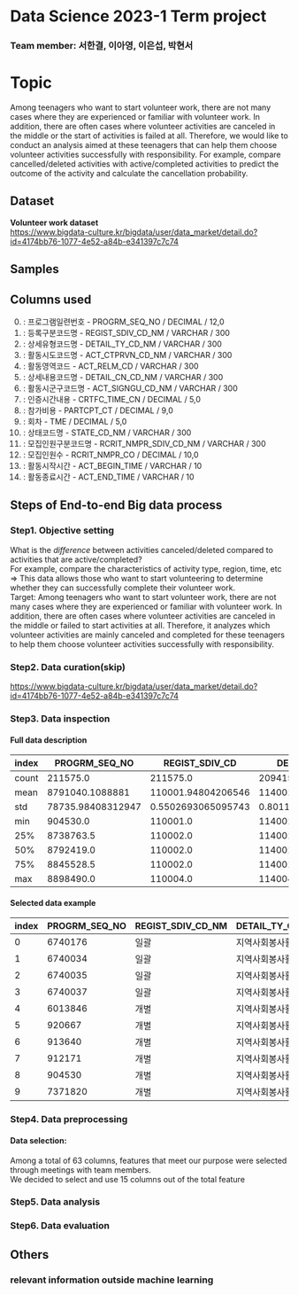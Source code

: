 # Data Science 2023-1 Term project
### Team member: 서한결, 이아영, 이은섭, 박현서

# Topic
Among teenagers who want to start volunteer work, there are not many cases where they are experienced or familiar with volunteer work. In addition, there are often cases where volunteer activities are canceled in the middle or the start of activities is failed at all. Therefore, we would like to conduct an analysis aimed at these teenagers that can help them choose volunteer activities successfully with responsibility. For example, compare cancelled/deleted activities with active/completed activities to predict the outcome of the activity and calculate the cancellation probability.

## Dataset
**Volunteer work dataset**</br>
https://www.bigdata-culture.kr/bigdata/user/data_market/detail.do?id=4174bb76-1077-4e52-a84b-e341397c7c74

## Samples

## Columns used
0. : 프로그램일련번호 - PROGRM_SEQ_NO / DECIMAL / 12,0
1. : 등록구분코드명 - REGIST_SDIV_CD_NM / VARCHAR / 300
2. : 상세유형코드명 - DETAIL_TY_CD_NM / VARCHAR / 300
3. : 활동시도코드명 - ACT_CTPRVN_CD_NM / VARCHAR / 300
4. : 활동영역코드 - ACT_RELM_CD / VARCHAR / 300
5. : 상세내용코드명 - DETAIL_CN_CD_NM / VARCHAR / 300
6. : 활동시군구코드명 - ACT_SIGNGU_CD_NM / VARCHAR / 300
7. : 인증시간내용 - CRTFC_TIME_CN / DECIMAL / 5,0
8. : 참가비용 - PARTCPT_CT / DECIMAL / 9,0
9. : 회차 - TME / DECIMAL / 5,0
10. : 상태코드명 - STATE_CD_NM / VARCHAR / 300
11. : 모집인원구분코드명 - RCRIT_NMPR_SDIV_CD_NM / VARCHAR / 300
12. : 모집인원수 - RCRIT_NMPR_CO / DECIMAL / 10,0
13. : 활동시작시간 - ACT_BEGIN_TIME / VARCHAR / 10
14. : 활동종료시간 - ACT_END_TIME / VARCHAR / 10

## Steps of End-to-end Big data process
### Step1. Objective setting
What is the _difference_ between activities canceled/deleted compared to activities that are active/completed? </br>
For example, compare the characteristics of activity type, region, time, etc </br>
=> This data allows those who want to start volunteering to determine whether they can successfully complete their volunteer work. </br>
Target: Among teenagers who want to start volunteer work, there are not many cases where they are experienced or familiar with volunteer work. In addition, there are often cases where volunteer activities are canceled in the middle or failed to start activities at all. Therefore, it analyzes which volunteer activities are mainly canceled and completed for these teenagers to help them choose volunteer activities successfully with responsibility.

### Step2. Data curation(skip)
https://www.bigdata-culture.kr/bigdata/user/data_market/detail.do?id=4174bb76-1077-4e52-a84b-e341397c7c74

### Step3. Data inspection
#### Full data description
|index|PROGRM\_SEQ\_NO|REGIST\_SDIV\_CD|DETAIL\_TY\_CD|REQST\_POSBL\_BEGIN\_DE|REQST\_POSBL\_END\_DE|CANCL\_POSBL\_BEGIN\_DE|CANCL\_POSBL\_END\_DE|ACT\_CTPRVN\_CD|ONE\_TME\_PROGRM\_SEQ\_NO|INSTT\_SEQ\_NO|INSTT\_CLUB\_SEQ\_NO|ACT\_RELM\_CD\_NM|DETAIL\_CN\_CD|BSNS\_CD|REGIST\_CTPRVN\_CD|ACT\_SIGNGU\_CD|CRTFC\_TIME\_CN|PARTCPT\_CT|TME|GRP\_SDIV\_CD|
|---|---|---|---|---|---|---|---|---|---|---|---|---|---|---|---|---|---|---|---|---|
|count|211575\.0|211575\.0|209415\.0|211575\.0|211575\.0|211575\.0|211575\.0|211575\.0|211575\.0|211575\.0|211575\.0|211575\.0|209320\.0|5\.0|211575\.0|211564\.0|211575\.0|211575\.0|211575\.0|989\.0|
|mean|8791040\.1088881|110001\.94804206546|114001\.43363655898|20202688\.51162472|20203464\.4014652|20203056\.76832329|20203464\.730705425|20007\.82602859506|993083\.8030438379|49023\.27213990311|24939\.295805269998|113001\.00938674228|115001\.74495987006|117049\.0|20007\.82602859506|29478\.925715150024|3\.33719484816259|20\.18214817440624|1\.1614557485525228|119002\.12335692618|
|std|78735\.98408312947|0\.5502693065095743|0\.8011288560545596|96332\.11216619099|40267\.89225622339|39631\.57860634246|40268\.206561782776|5\.050174327086214|2786015\.1931557665|8310\.217516388126|45383\.508817950285|0\.09642963916209933|1\.3107243353596485|0\.0|5\.050174327086214|19397\.31035710573|1\.6094962719491144|3133\.8148499745876|1\.6056900622515347|0\.6558290909709796|
|min|904530\.0|110001\.0|114001\.0|30\.0|2140803\.0|2140803\.0|2140803\.0|20001\.0|0\.0|0\.0|0\.0|113001\.0|115001\.0|117049\.0|20001\.0|21001\.0|1\.0|0\.0|0\.0|119001\.0|
|25%|8738763\.5|110002\.0|114001\.0|20200305\.0|20200522\.0|20200305\.0|20200522\.0|20003\.0|0\.0|50220\.0|0\.0|113001\.0|115001\.0|117049\.0|20003\.0|23003\.0|2\.0|0\.0|1\.0|119002\.0|
|50%|8792419\.0|110002\.0|114001\.0|20200830\.0|20201003\.0|20200831\.0|20201003\.0|20008\.0|0\.0|51374\.0|0\.0|113001\.0|115001\.0|117049\.0|20008\.0|28012\.0|3\.0|0\.0|1\.0|119002\.0|
|75%|8845528\.5|110002\.0|114001\.0|20210105\.0|20210217\.0|20210105\.0|20210217\.0|20013\.0|0\.0|55073\.0|0\.0|113001\.0|115002\.0|117049\.0|20013\.0|33008\.0|4\.0|0\.0|1\.0|119003\.0|
|max|8898490\.0|110004\.0|114004\.0|20601226\.0|20610124\.0|20610118\.0|20610124\.0|20018\.0|8898458\.0|56161\.0|111825\.0|113002\.0|115005\.0|117049\.0|20018\.0|222025\.0|8\.0|999999\.0|16\.0|119003\.0|

#### Selected data example
|index|PROGRM\_SEQ\_NO|REGIST\_SDIV\_CD\_NM|DETAIL\_TY\_CD\_NM|ACT\_CTPRVN\_CD\_NM|ACT\_RELM\_CD|DETAIL\_CN\_CD\_NM|ACT\_SIGNGU\_CD\_NM|CRTFC\_TIME\_CN|PARTCPT\_CT|TME|STATE\_CD\_NM|RCRIT\_NMPR\_SDIV\_CD\_NM|RCRIT\_NMPR\_CO|ACT\_BEGIN\_DT|ACT\_BEGIN\_TIME|ACT\_END\_DT|ACT\_END\_TIME|
|---|---|---|---|---|---|---|---|---|---|---|---|---|---|---|---|---|---|
|0|6740176|일괄|지역사회봉사활동|서울특별시|봉사활동|교육\(지도\)봉사|동작구|8|0|0|활동완료|전체|6|20160618|13:30|20160618|21:30|
|1|6740034|일괄|지역사회봉사활동|서울특별시|봉사활동|교육\(지도\)봉사|동작구|8|0|0|삭제|개별|0|20160618|13:30|20160618|21:30|
|2|6740035|일괄|지역사회봉사활동|서울특별시|봉사활동|교육\(지도\)봉사|동작구|8|0|0|삭제|전체|1|20160618|13:30|20160618|21:30|
|3|6740037|일괄|지역사회봉사활동|서울특별시|봉사활동|교육\(지도\)봉사|동작구|8|0|0|삭제|전체|1|20160618|13:30|20160618|21:30|
|4|6013846|개별|지역사회봉사활동|서울특별시|봉사활동|재능봉사|NaN|4|0|0|활동취소|전체|3|2140803|13:00|2140803|17:00|
|5|920667|개별|지역사회봉사활동|부산광역시|봉사활동|교육\(지도\)봉사|NaN|4|0|0|삭제|전체|10|20610125|14:00|20610125|18:00|
|6|913640|개별|지역사회봉사활동|부산광역시|봉사활동|교육\(지도\)봉사|NaN|4|0|0|삭제|전체|10|20610125|14:00|20610125|18:00|
|7|912171|개별|지역사회봉사활동|부산광역시|봉사활동|교육\(지도\)봉사|NaN|4|0|0|삭제|전체|1|20610124|13:00|20610125|17:00|
|8|904530|개별|지역사회봉사활동|부산광역시|봉사활동|교육\(지도\)봉사|NaN|4|0|0|삭제|개별|4|20610122|1:00|20610122|5:00|
|9|7371820|개별|지역사회봉사활동|대구광역시|봉사활동|교육\(지도\)봉사|남구|1|0|0|활동취소|전체|1|20270520|17:00|20270520|18:00|

### Step4. Data preprocessing
#### Data selection: 
Among a total of 63 columns, features that meet our purpose were selected through meetings with team members. </br>
We decided to select and use 15 columns out of the total feature</br>



### Step5. Data analysis

### Step6. Data evaluation

## Others
### relevant information outside machine learning
